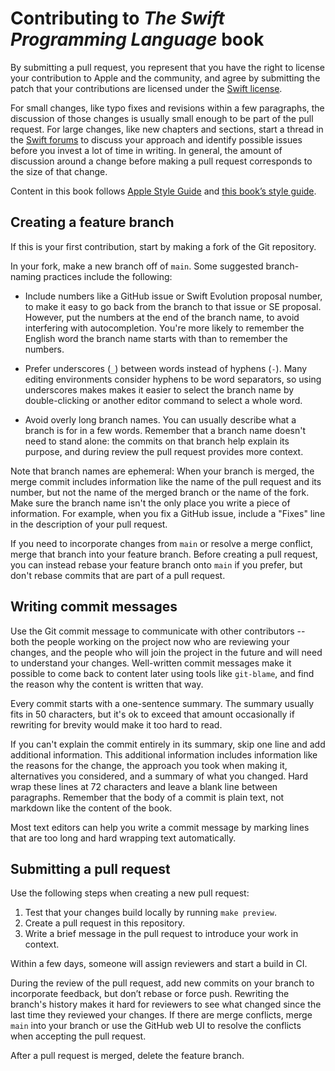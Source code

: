 # Contributing to *The Swift Programming Language* book

By submitting a pull request,
you represent that you have the right to license your contribution
to Apple and the community,
and agree by submitting the patch
that your contributions are licensed under
the [Swift license](https://swift.org/LICENSE.txt).

For small changes,
like typo fixes and revisions within a few paragraphs,
the discussion of those changes is usually small enough
to be part of the pull request.
For large changes,
like new chapters and sections,
start a thread in the [Swift forums][forum]
to discuss your approach and identify possible issues
before you invest a lot of time in writing.
In general,
the amount of discussion around a change before making a pull request
corresponds to the size of that change.

Content in this book follows [Apple Style Guide][asg]
and [this book’s style guide][tspl-style].

[asg]: https://help.apple.com/applestyleguide/
[forum]: https://forums.swift.org/c/development/swift-docc/80
[tspl-style]: /Style.md

## Creating a feature branch

If this is your first contribution,
start by making a fork of the Git repository.

In your fork,
make a new branch off of `main`.
Some suggested branch-naming practices include the following:

- Include numbers like a GitHub issue or Swift Evolution proposal number,
  to make it easy to go back from the branch to that issue or SE proposal.
  However, put the numbers at the end of the branch name,
  to avoid interfering with autocompletion.
  You're more likely to remember the English word the branch name starts with
  than to remember the numbers.

- Prefer underscores (`_`) between words instead of hyphens (`-`).
  Many editing environments consider hyphens to be word separators,
  so using underscores makes makes it easier to select the branch name
  by double-clicking or another editor command to select a whole word.

- Avoid overly long branch names.
  You can usually describe what a branch is for in a few words.
  Remember that a branch name doesn't need to stand alone:
  the commits on that branch help explain its purpose,
  and during review the pull request provides more context.

Note that branch names are ephemeral:
When your branch is merged,
the merge commit includes information like
the name of the pull request and its number,
but not the name of the merged branch or the name of the fork.
Make sure the branch name isn't the only place you write a piece of information.
For example,
when you fix a GitHub issue,
include a "Fixes" line in the description of your pull request.

If you need to incorporate changes from `main` or resolve a merge conflict,
merge that branch into your feature branch.
Before creating a pull request,
you can instead rebase your feature branch onto `main` if you prefer,
but don't rebase commits that are part of a pull request.

## Writing commit messages

Use the Git commit message to communicate with other contributors --
both the people working on the project now
who are reviewing your changes,
and the people who will join the project in the future
and will need to understand your changes.
Well-written commit messages make it possible
to come back to content later using tools like `git-blame`,
and find the reason why the content is written that way.

Every commit starts with a one-sentence summary.
The summary usually fits in 50 characters,
but it's ok to exceed that amount occasionally
if rewriting for brevity would make it too hard to read.

If you can't explain the commit entirely in its summary,
skip one line and add additional information.
This additional information includes information like
the reasons for the change,
the approach you took when making it,
alternatives you considered,
and a summary of what you changed.
Hard wrap these lines at 72 characters
and leave a blank line between paragraphs.
Remember that the body of a commit is plain text,
not markdown like the content of the book.

Most text editors can help you write a commit message
by marking lines that are too long
and hard wrapping text automatically.

## Submitting a pull request

Use the following steps when creating a new pull request:

1. Test that your changes build locally by running `make preview`.
2. Create a pull request in this repository.
3. Write a brief message in the pull request to introduce your work in context.

Within a few days,
someone will assign reviewers and start a build in CI.

During the review of the pull request,
add new commits on your branch to incorporate feedback,
but don’t rebase or force push.
Rewriting the branch's history
makes it hard for reviewers to see
what changed since the last time they reviewed your changes.
If there are merge conflicts,
merge `main` into your branch or use the GitHub web UI
to resolve the conflicts when accepting the pull request.

After a pull request is merged, delete the feature branch.

